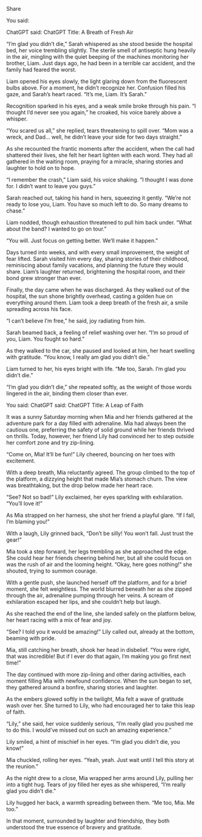 Share


You said:

ChatGPT said:
ChatGPT
Title: A Breath of Fresh Air

“I’m glad you didn’t die,” Sarah whispered as she stood beside the hospital bed, her voice trembling slightly. The sterile smell of antiseptic hung heavily in the air, mingling with the quiet beeping of the machines monitoring her brother, Liam. Just days ago, he had been in a terrible car accident, and the family had feared the worst.

Liam opened his eyes slowly, the light glaring down from the fluorescent bulbs above. For a moment, he didn’t recognize her. Confusion filled his gaze, and Sarah’s heart raced. “It’s me, Liam. It’s Sarah.”

Recognition sparked in his eyes, and a weak smile broke through his pain. “I thought I’d never see you again,” he croaked, his voice barely above a whisper.

“You scared us all,” she replied, tears threatening to spill over. “Mom was a wreck, and Dad… well, he didn’t leave your side for two days straight.”

As she recounted the frantic moments after the accident, when the call had shattered their lives, she felt her heart lighten with each word. They had all gathered in the waiting room, praying for a miracle, sharing stories and laughter to hold on to hope.

“I remember the crash,” Liam said, his voice shaking. “I thought I was done for. I didn’t want to leave you guys.”

Sarah reached out, taking his hand in hers, squeezing it gently. “We’re not ready to lose you, Liam. You have so much left to do. So many dreams to chase.”

Liam nodded, though exhaustion threatened to pull him back under. “What about the band? I wanted to go on tour.”

“You will. Just focus on getting better. We’ll make it happen.”

Days turned into weeks, and with every small improvement, the weight of fear lifted. Sarah visited him every day, sharing stories of their childhood, reminiscing about family vacations, and planning the future they would share. Liam’s laughter returned, brightening the hospital room, and their bond grew stronger than ever.

Finally, the day came when he was discharged. As they walked out of the hospital, the sun shone brightly overhead, casting a golden hue on everything around them. Liam took a deep breath of the fresh air, a smile spreading across his face.

“I can’t believe I’m free,” he said, joy radiating from him.

Sarah beamed back, a feeling of relief washing over her. “I’m so proud of you, Liam. You fought so hard.”

As they walked to the car, she paused and looked at him, her heart swelling with gratitude. “You know, I really am glad you didn’t die.”

Liam turned to her, his eyes bright with life. “Me too, Sarah. I’m glad you didn’t die.”

“I’m glad you didn’t die,” she repeated softly, as the weight of those words lingered in the air, binding them closer than ever.






You said:
ChatGPT said:
ChatGPT
Title: A Leap of Faith

It was a sunny Saturday morning when Mia and her friends gathered at the adventure park for a day filled with adrenaline. Mia had always been the cautious one, preferring the safety of solid ground while her friends thrived on thrills. Today, however, her friend Lily had convinced her to step outside her comfort zone and try zip-lining.

“Come on, Mia! It’ll be fun!” Lily cheered, bouncing on her toes with excitement.

With a deep breath, Mia reluctantly agreed. The group climbed to the top of the platform, a dizzying height that made Mia’s stomach churn. The view was breathtaking, but the drop below made her heart race.

“See? Not so bad!” Lily exclaimed, her eyes sparkling with exhilaration. “You’ll love it!”

As Mia strapped on her harness, she shot her friend a playful glare. “If I fall, I’m blaming you!”

With a laugh, Lily grinned back, “Don’t be silly! You won’t fall. Just trust the gear!”

Mia took a step forward, her legs trembling as she approached the edge. She could hear her friends cheering behind her, but all she could focus on was the rush of air and the looming height. “Okay, here goes nothing!” she shouted, trying to summon courage.

With a gentle push, she launched herself off the platform, and for a brief moment, she felt weightless. The world blurred beneath her as she zipped through the air, adrenaline pumping through her veins. A scream of exhilaration escaped her lips, and she couldn’t help but laugh.

As she reached the end of the line, she landed safely on the platform below, her heart racing with a mix of fear and joy.

“See? I told you it would be amazing!” Lily called out, already at the bottom, beaming with pride.

Mia, still catching her breath, shook her head in disbelief. “You were right, that was incredible! But if I ever do that again, I’m making you go first next time!”

The day continued with more zip-lining and other daring activities, each moment filling Mia with newfound confidence. When the sun began to set, they gathered around a bonfire, sharing stories and laughter.

As the embers glowed softly in the twilight, Mia felt a wave of gratitude wash over her. She turned to Lily, who had encouraged her to take this leap of faith.

“Lily,” she said, her voice suddenly serious, “I’m really glad you pushed me to do this. I would’ve missed out on such an amazing experience.”

Lily smiled, a hint of mischief in her eyes. “I’m glad you didn’t die, you know!”

Mia chuckled, rolling her eyes. “Yeah, yeah. Just wait until I tell this story at the reunion.”

As the night drew to a close, Mia wrapped her arms around Lily, pulling her into a tight hug. Tears of joy filled her eyes as she whispered, “I’m really glad you didn’t die.”

Lily hugged her back, a warmth spreading between them. “Me too, Mia. Me too.”

In that moment, surrounded by laughter and friendship, they both understood the true essence of bravery and gratitude.
